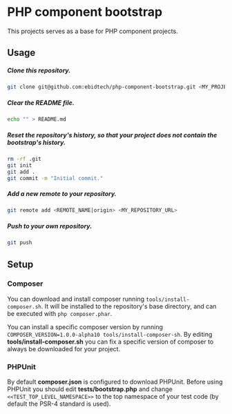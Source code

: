 # PHP component bootstrap
This projects serves as a base for PHP component projects.

## Usage

##### Clone this repository.

```bash
git clone git@github.com:ebidtech/php-component-bootstrap.git <MY_PROJECT>
```

##### Clear the README file.

```bash
echo "" > README.md
```

##### Reset the repository's history, so that your project does not contain the bootstrap's history.

```bash
rm -rf .git
git init
git add .
git commit -m "Initial commit."
```

##### Add a new remote to your repository.

```bash
git remote add <REMOTE_NAME|origin> <MY_REPOSITORY_URL>
```

##### Push to your own repository.

```bash
git push
```

## Setup

### Composer

You can download and install composer running ```tools/install-composer.sh```. It will be installed to the repository's base directory, and can be executed with ```php composer.phar```.

You can install a specific composer version by running ```COMPOSER_VERSION=1.0.0-alpha10 tools/install-composer-sh```. By editing **tools/install-composer.sh** you can fix a specific version of composer to always be downloaded for your project.

### PHPUnit

By default **composer.json** is configured to download PHPUnit. Before using PHPUnit you should edit **tests/bootstrap.php** and change ```<<TEST_TOP_LEVEL_NAMESPACE>>``` to the top namespace of your test code (by default the PSR-4 standard is used).
